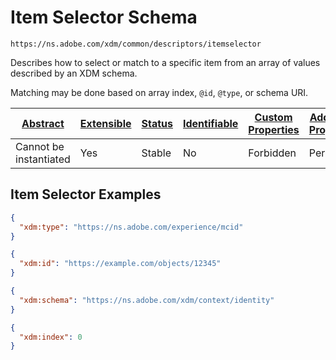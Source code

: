 
# Item Selector Schema

```
https://ns.adobe.com/xdm/common/descriptors/itemselector
```

Describes how to select or match to a specific item from an array of values described by an XDM schema.

Matching may be done based on array index, `@id`, `@type`, or schema URI.


| [Abstract](../../abstract.md) | [Extensible](../../extensions.md) | [Status](../../status.md) | [Identifiable](../../id.md) | [Custom Properties](../../extensions.md) | [Additional Properties](../../extensions.md) | Defined In |
|-------------------------------|-----------------------------------|---------------------------|-----------------------------|------------------------------------------|----------------------------------------------|------------|
| Cannot be instantiated | Yes | Stable | No | Forbidden | Permitted | [descriptors/itemselector.schema.json](descriptors/itemselector.schema.json) |

## Item Selector Examples

```json
{
  "xdm:type": "https://ns.adobe.com/experience/mcid"
}
```

```json
{
  "xdm:id": "https://example.com/objects/12345"
}
```

```json
{
  "xdm:schema": "https://ns.adobe.com/xdm/context/identity"
}
```

```json
{
  "xdm:index": 0
}
```


